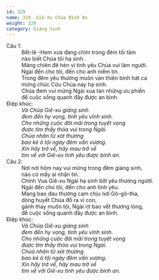 ```yaml
---
id: 329
name: 329. Giê-Xu Chúa Bình An
weight: 329
category: Giáng Sinh
---
```

<dl><dt>Câu 1:</dt><dd data-verse="1">Bết-lê -Hem xưa đang chìm trong đêm tối tăm <br/>nào biết Chúa tôi hạ sinh. <br/>Máng chiên đê hèn vì tình yêu Chúa vui làm người. <br/>Ngài đến cho tôi, đến cho anh niềm tin. <br/>Trong đêm yêu thương muôn vàn thiên binh hát ca <br/>mừng chúc Cứu Chúa nay hạ sinh. <br/>Chúa đem vui mừng Ngài xua tan những ưu phiền <br/>để cuộc sống quanh đây được an bình. </dd><dt>Điệp khúc:</dt><dd data-chorus="1"><em>Và Chúa Giê-xu giáng sinh <br/>đem đến hy vọng, tình yêu vĩnh sinh. <br/>Cho những cuộc đời mãi trong tuyệt vọng <br/>được tìm thấy thỏa vui trong Ngài. <br/>Chúa nhân từ xót thương <br/>bao kẻ ô tội ngày đêm vấn vương. <br/>Xin hãy trở về, hãy mau trở về <br/>tìm về với Giê-xu tình yêu được bình an. </em></dd><dt>Câu 2:</dt><dd data-verse="2">Nơi nơi hôm nay vui mừng trong đêm giáng sinh, <br/>nào có mấy ai nhận tin. <br/>Chính Vua Giê-xu Ngài hạ sinh bởi yêu thương người. <br/>Ngài đến cho tôi, đến cho anh tình yêu. <br/>Mang bao đau thương cam chịu nơi Gô-gô-tha, <br/>dòng huyết Chúa đổ ra vì con, <br/>gánh thay muôn tội, Ngài rịt bao vết thương lòng, <br/>để cuộc sống quanh đây được an bình. </dd><dt>Điệp khúc:</dt><dd data-chorus="1"><em>Và Chúa Giê-xu giáng sinh <br/>đem đến hy vọng, tình yêu vĩnh sinh. <br/>Cho những cuộc đời mãi trong tuyệt vọng <br/>được tìm thấy thỏa vui trong Ngài. <br/>Chúa nhân từ xót thương <br/>bao kẻ ô tội ngày đêm vấn vương. <br/>Xin hãy trở về, hãy mau trở về <br/>tìm về với Giê-xu tình yêu được bình an. </em></dd></dl>
